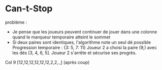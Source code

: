 # Can-t-Stop



problème : 
- Je pense que les joueurs peuvent continuer de jouer dans une colonne quand le marqueur temporaire atteint le sommet
- Si deux paires sont identiques, l'algorithme note un seul dé possible
Progression temporaire : {3: 5, 7: 11}
Joueur 2 a choisi la paire (9,) avec les dés [3, 4, 6, 5].
Joueur 2 s'arrête et sécurise ses progrès.

Col  9 [12,12,12,12,12,12,2,2,.,] (après coup)